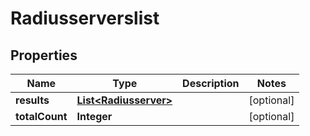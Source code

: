 # Radiusserverslist

## Properties
Name | Type | Description | Notes
------------ | ------------- | ------------- | -------------
**results** | [**List&lt;Radiusserver&gt;**](Radiusserver.md) |  |  [optional]
**totalCount** | **Integer** |  |  [optional]
